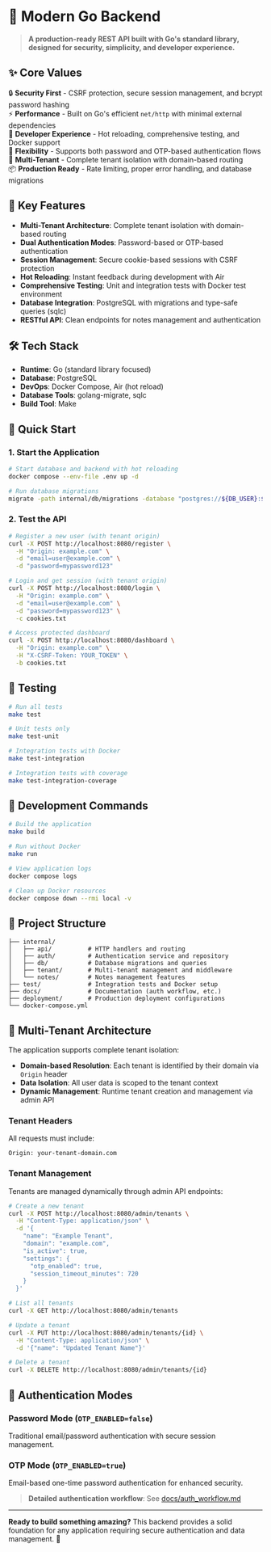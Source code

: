 # 🚀 Modern Go Backend

> **A production-ready REST API built with Go's standard library, designed for security, simplicity, and developer experience.**

## ✨ Core Values

🔒 **Security First** - CSRF protection, secure session management, and bcrypt password hashing  
⚡ **Performance** - Built on Go's efficient `net/http` with minimal external dependencies  
🔧 **Developer Experience** - Hot reloading, comprehensive testing, and Docker support  
🎯 **Flexibility** - Supports both password and OTP-based authentication flows  
🏢 **Multi-Tenant** - Complete tenant isolation with domain-based routing  
📦 **Production Ready** - Rate limiting, proper error handling, and database migrations

## 🎯 Key Features

- **Multi-Tenant Architecture**: Complete tenant isolation with domain-based routing
- **Dual Authentication Modes**: Password-based or OTP-based authentication
- **Session Management**: Secure cookie-based sessions with CSRF protection
- **Hot Reloading**: Instant feedback during development with Air
- **Comprehensive Testing**: Unit and integration tests with Docker test environment
- **Database Integration**: PostgreSQL with migrations and type-safe queries (sqlc)
- **RESTful API**: Clean endpoints for notes management and authentication

## 🛠 Tech Stack

- **Runtime**: Go (standard library focused)
- **Database**: PostgreSQL
- **DevOps**: Docker Compose, Air (hot reload)
- **Database Tools**: golang-migrate, sqlc
- **Build Tool**: Make

## 🚀 Quick Start

### 1. Start the Application
```bash
# Start database and backend with hot reloading
docker compose --env-file .env up -d

# Run database migrations
migrate -path internal/db/migrations -database "postgres://${DB_USER}:${DB_PASSWORD}@localhost:5432/${DB_NAME}?sslmode=disable" up
```

### 2. Test the API
```bash
# Register a new user (with tenant origin)
curl -X POST http://localhost:8080/register \
  -H "Origin: example.com" \
  -d "email=user@example.com" \
  -d "password=mypassword123"

# Login and get session (with tenant origin)
curl -X POST http://localhost:8080/login \
  -H "Origin: example.com" \
  -d "email=user@example.com" \
  -d "password=mypassword123" \
  -c cookies.txt

# Access protected dashboard
curl -X POST http://localhost:8080/dashboard \
  -H "Origin: example.com" \
  -H "X-CSRF-Token: YOUR_TOKEN" \
  -b cookies.txt
```

## 🧪 Testing

```bash
# Run all tests
make test

# Unit tests only
make test-unit

# Integration tests with Docker
make test-integration

# Integration tests with coverage
make test-integration-coverage
```

## 🔧 Development Commands

```bash
# Build the application
make build

# Run without Docker
make run

# View application logs
docker compose logs

# Clean up Docker resources
docker compose down --rmi local -v
```

## 📁 Project Structure

```
├── internal/
│   ├── api/          # HTTP handlers and routing
│   ├── auth/         # Authentication service and repository
│   ├── db/           # Database migrations and queries
│   ├── tenant/       # Multi-tenant management and middleware
│   └── notes/        # Notes management features
├── test/             # Integration tests and Docker setup
├── docs/             # Documentation (auth workflow, etc.)
├── deployment/       # Production deployment configurations
└── docker-compose.yml
```

## 🏢 Multi-Tenant Architecture

The application supports complete tenant isolation:

- **Domain-based Resolution**: Each tenant is identified by their domain via `Origin` header
- **Data Isolation**: All user data is scoped to the tenant context
- **Dynamic Management**: Runtime tenant creation and management via admin API

### Tenant Headers
All requests must include:
```
Origin: your-tenant-domain.com
```

### Tenant Management
Tenants are managed dynamically through admin API endpoints:

```bash
# Create a new tenant
curl -X POST http://localhost:8080/admin/tenants \
  -H "Content-Type: application/json" \
  -d '{
    "name": "Example Tenant",
    "domain": "example.com",
    "is_active": true,
    "settings": {
      "otp_enabled": true,
      "session_timeout_minutes": 720
    }
  }'

# List all tenants
curl -X GET http://localhost:8080/admin/tenants

# Update a tenant
curl -X PUT http://localhost:8080/admin/tenants/{id} \
  -H "Content-Type: application/json" \
  -d '{"name": "Updated Tenant Name"}'

# Delete a tenant
curl -X DELETE http://localhost:8080/admin/tenants/{id}
```

## 🔐 Authentication Modes

### Password Mode (`OTP_ENABLED=false`)
Traditional email/password authentication with secure session management.

### OTP Mode (`OTP_ENABLED=true`)
Email-based one-time password authentication for enhanced security.

> **Detailed authentication workflow**: See [docs/auth_workflow.md](./docs/auth_workflow.md)

---

**Ready to build something amazing?** This backend provides a solid foundation for any application requiring secure authentication and data management. 🎉
